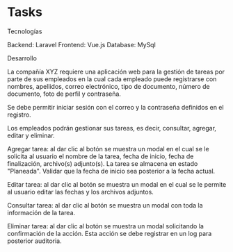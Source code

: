 # Tasks

Tecnologías

Backend: Laravel
Frontend: Vue.js
Database: MySql

Desarrollo

La compañía XYZ requiere una aplicación web para la gestión de tareas por parte de sus empleados en la cual cada empleado puede registrarse con nombres, apellidos, correo electrónico, tipo de documento, número de documento, foto de perfil y contraseña.

Se debe permitir iniciar sesión con el correo y la contraseña definidos en el registro. 

Los empleados podrán gestionar sus tareas, es decir, consultar, agregar, editar y eliminar.

Agregar tarea: al dar clic al botón se muestra un modal en el cual se le solicita al usuario el nombre de la tarea, fecha de inicio, fecha de finalización, archivo(s) adjunto(s). La tarea se almacena  en estado "Planeada". Validar que la fecha de inicio sea posterior a la fecha actual.
 
Editar tarea: al dar clic al botón se muestra un modal en el cual se le permite al usuario editar las fechas y los archivos adjuntos.

Consultar tarea: al dar clic al botón se muestra un modal con toda la información de la tarea.

Eliminar tarea: al dar clic al botón se muestra un modal solicitando la confirmación de la acción. Esta acción se debe registrar en un log para posterior auditoria.
